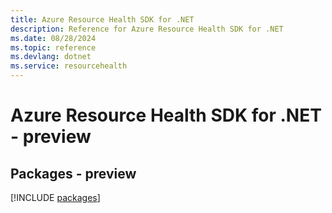 ```yaml
---
title: Azure Resource Health SDK for .NET
description: Reference for Azure Resource Health SDK for .NET
ms.date: 08/28/2024
ms.topic: reference
ms.devlang: dotnet
ms.service: resourcehealth
---
```

# Azure Resource Health SDK for .NET - preview
## Packages - preview
[!INCLUDE [packages](resource-health-index.md)]